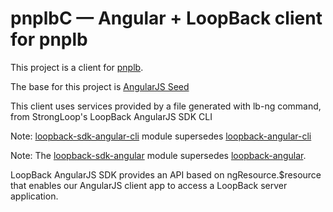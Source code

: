 # pnplbC — Angular + LoopBack client for pnplb

This project is a client for [pnplb](https://github.com/HartasCuerdas/pnplb).

The base for this project is [AngularJS Seed](https://github.com/angular/angular-seed)

This client uses services provided by a file generated with lb-ng command, from StrongLoop's LoopBack AngularJS SDK CLI

Note: [loopback-sdk-angular-cli](https://github.com/strongloop/loopback-sdk-angular-cli) module supersedes [loopback-angular-cli](https://www.npmjs.org/package/loopback-angular-cli)

Note: The [loopback-sdk-angular](https://github.com/strongloop/loopback-sdk-angular) module supersedes [loopback-angular](https://www.npmjs.org/loopback-angular).

LoopBack AngularJS SDK provides an API based on ngResource.$resource that enables our AngularJS client app to access a LoopBack server application.
